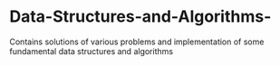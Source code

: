 # Data-Structures-and-Algorithms-
Contains solutions of various problems and implementation of some fundamental data structures and algorithms
